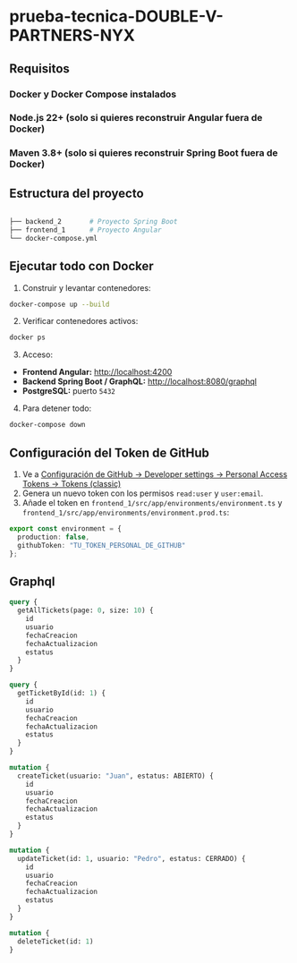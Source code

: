 # prueba-tecnica-DOUBLE-V-PARTNERS-NYX

## Requisitos

### Docker y Docker Compose instalados

### Node.js 22+ (solo si quieres reconstruir Angular fuera de Docker)

### Maven 3.8+ (solo si quieres reconstruir Spring Boot fuera de Docker)

## Estructura del proyecto

```bash

├── backend_2       # Proyecto Spring Boot
├── frontend_1      # Proyecto Angular
└── docker-compose.yml

```

## Ejecutar todo con Docker

1. Construir y levantar contenedores:
```bash
docker-compose up --build
```
2. Verificar contenedores activos:
```bash
docker ps
```
3. Acceso:
- **Frontend Angular:** [http://localhost:4200](http://localhost:4200)  
- **Backend Spring Boot / GraphQL:** [http://localhost:8080/graphql](http://localhost:8080/graphql)  
- **PostgreSQL:** puerto `5432`
4. Para detener todo:
```bash
docker-compose down
```

## Configuración del Token de GitHub

1. Ve a [Configuración de GitHub → Developer settings → Personal Access Tokens → Tokens (classic)](https://github.com/settings/tokens)
2. Genera un nuevo token con los permisos `read:user` y `user:email`.
3. Añade el token en `frontend_1/src/app/environments/environment.ts` y `frontend_1/src/app/environments/environment.prod.ts`:

```ts
export const environment = {
  production: false,
  githubToken: "TU_TOKEN_PERSONAL_DE_GITHUB"
};
```

## Graphql

```graphql
query {
  getAllTickets(page: 0, size: 10) {
    id
    usuario
    fechaCreacion
    fechaActualizacion
    estatus
  }
}

query {
  getTicketById(id: 1) {
    id
    usuario
    fechaCreacion
    fechaActualizacion
    estatus
  }
}

mutation {
  createTicket(usuario: "Juan", estatus: ABIERTO) {
    id
    usuario
    fechaCreacion
    fechaActualizacion
    estatus
  }
}

mutation {
  updateTicket(id: 1, usuario: "Pedro", estatus: CERRADO) {
    id
    usuario
    fechaCreacion
    fechaActualizacion
    estatus
  }
}

mutation {
  deleteTicket(id: 1)
}

```